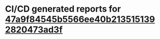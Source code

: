 # CI/CD generated reports for [47a9f84545b5566ee40b2135151392820473ad3f](https://github.com/hydephp/develop/commit/47a9f84545b5566ee40b2135151392820473ad3f)
